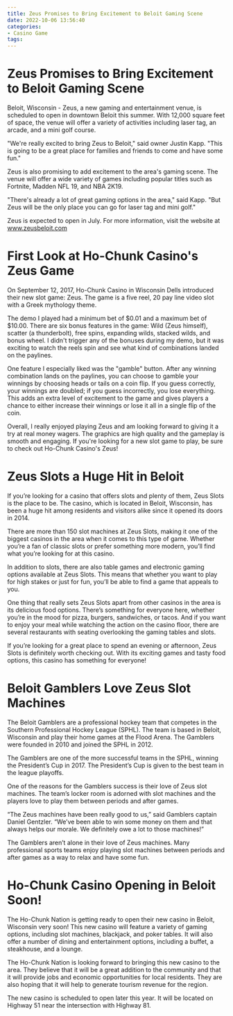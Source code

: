 ```yaml
---
title: Zeus Promises to Bring Excitement to Beloit Gaming Scene
date: 2022-10-06 13:56:40
categories:
- Casino Game
tags:
---
```



#  Zeus Promises to Bring Excitement to Beloit Gaming Scene

Beloit, Wisconsin - Zeus, a new gaming and entertainment venue, is scheduled to open in downtown Beloit this summer. With 12,000 square feet of space, the venue will offer a variety of activities including laser tag, an arcade, and a mini golf course.

"We're really excited to bring Zeus to Beloit," said owner Justin Kapp. "This is going to be a great place for families and friends to come and have some fun."

Zeus is also promising to add excitement to the area's gaming scene. The venue will offer a wide variety of games including popular titles such as Fortnite, Madden NFL 19, and NBA 2K19.

"There's already a lot of great gaming options in the area," said Kapp. "But Zeus will be the only place you can go for laser tag and mini golf."

Zeus is expected to open in July. For more information, visit the website at www.zeusbeloit.com

#  First Look at Ho-Chunk Casino's Zeus Game

On September 12, 2017, Ho-Chunk Casino in Wisconsin Dells introduced their new slot game: Zeus. The game is a five reel, 20 pay line video slot with a Greek mythology theme.

The demo I played had a minimum bet of $0.01 and a maximum bet of $10.00. There are six bonus features in the game: Wild (Zeus himself), scatter (a thunderbolt), free spins, expanding wilds, stacked wilds, and bonus wheel. I didn't trigger any of the bonuses during my demo, but it was exciting to watch the reels spin and see what kind of combinations landed on the paylines.

One feature I especially liked was the "gamble" button. After any winning combination lands on the paylines, you can choose to gamble your winnings by choosing heads or tails on a coin flip. If you guess correctly, your winnings are doubled; if you guess incorrectly, you lose everything. This adds an extra level of excitement to the game and gives players a chance to either increase their winnings or lose it all in a single flip of the coin.

Overall, I really enjoyed playing Zeus and am looking forward to giving it a try at real money wagers. The graphics are high quality and the gameplay is smooth and engaging. If you're looking for a new slot game to play, be sure to check out Ho-Chunk Casino's Zeus!

#  Zeus Slots a Huge Hit in Beloit

If you’re looking for a casino that offers slots and plenty of them, Zeus Slots is the place to be. The casino, which is located in Beloit, Wisconsin, has been a huge hit among residents and visitors alike since it opened its doors in 2014.

There are more than 150 slot machines at Zeus Slots, making it one of the biggest casinos in the area when it comes to this type of game. Whether you’re a fan of classic slots or prefer something more modern, you’ll find what you’re looking for at this casino.

In addition to slots, there are also table games and electronic gaming options available at Zeus Slots. This means that whether you want to play for high stakes or just for fun, you’ll be able to find a game that appeals to you.

One thing that really sets Zeus Slots apart from other casinos in the area is its delicious food options. There’s something for everyone here, whether you’re in the mood for pizza, burgers, sandwiches, or tacos. And if you want to enjoy your meal while watching the action on the casino floor, there are several restaurants with seating overlooking the gaming tables and slots.

If you’re looking for a great place to spend an evening or afternoon, Zeus Slots is definitely worth checking out. With its exciting games and tasty food options, this casino has something for everyone!

#  Beloit Gamblers Love Zeus Slot Machines

The Beloit Gamblers are a professional hockey team that competes in the Southern Professional Hockey League (SPHL). The team is based in Beloit, Wisconsin and play their home games at the Flood Arena. The Gamblers were founded in 2010 and joined the SPHL in 2012.

The Gamblers are one of the more successful teams in the SPHL, winning the President’s Cup in 2017. The President’s Cup is given to the best team in the league playoffs.

One of the reasons for the Gamblers success is their love of Zeus slot machines. The team’s locker room is adorned with slot machines and the players love to play them between periods and after games.

“The Zeus machines have been really good to us,” said Gamblers captain Daniel Gentzler. “We’ve been able to win some money on them and that always helps our morale. We definitely owe a lot to those machines!”

The Gamblers aren’t alone in their love of Zeus machines. Many professional sports teams enjoy playing slot machines between periods and after games as a way to relax and have some fun.

#  Ho-Chunk Casino Opening in Beloit Soon!

The Ho-Chunk Nation is getting ready to open their new casino in Beloit, Wisconsin very soon! This new casino will feature a variety of gaming options, including slot machines, blackjack, and poker tables. It will also offer a number of dining and entertainment options, including a buffet, a steakhouse, and a lounge.

The Ho-Chunk Nation is looking forward to bringing this new casino to the area. They believe that it will be a great addition to the community and that it will provide jobs and economic opportunities for local residents. They are also hoping that it will help to generate tourism revenue for the region.

The new casino is scheduled to open later this year. It will be located on Highway 51 near the intersection with Highway 81.